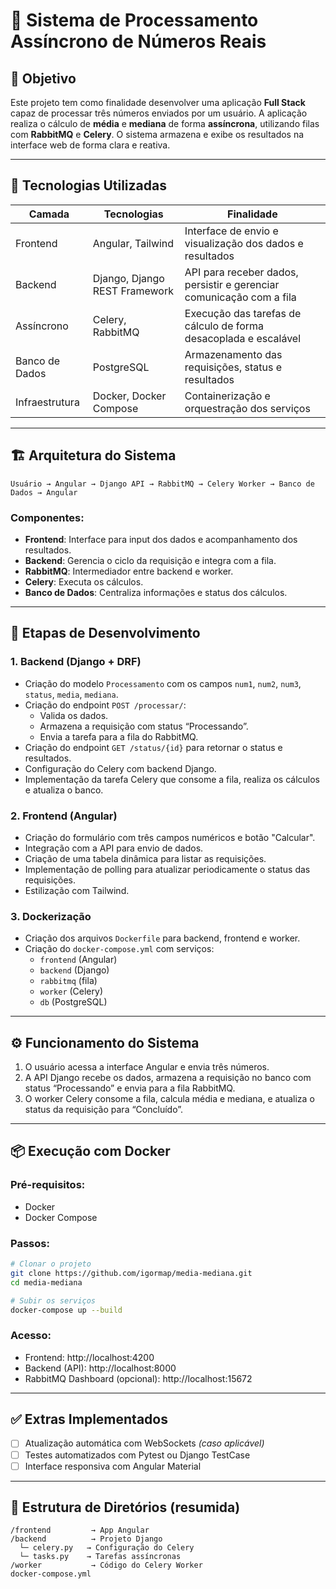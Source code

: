 # 📄 Sistema de Processamento Assíncrono de Números Reais

## 📌 Objetivo

Este projeto tem como finalidade desenvolver uma aplicação **Full Stack** capaz de processar três números enviados por um usuário. A aplicação realiza o cálculo de **média** e **mediana** de forma **assíncrona**, utilizando filas com **RabbitMQ** e **Celery**. O sistema armazena e exibe os resultados na interface web de forma clara e reativa.

---

## 🧰 Tecnologias Utilizadas

| Camada         | Tecnologias                         | Finalidade                                                                 |
|----------------|-------------------------------------|----------------------------------------------------------------------------|
| Frontend       | Angular, Tailwind                   | Interface de envio e visualização dos dados e resultados                   |
| Backend        | Django, Django REST Framework       | API para receber dados, persistir e gerenciar comunicação com a fila       |
| Assíncrono     | Celery, RabbitMQ                    | Execução das tarefas de cálculo de forma desacoplada e escalável           |
| Banco de Dados | PostgreSQL                          | Armazenamento das requisições, status e resultados                         |
| Infraestrutura | Docker, Docker Compose              | Containerização e orquestração dos serviços                                |

---

## 🏗️ Arquitetura do Sistema

```text
Usuário → Angular → Django API → RabbitMQ → Celery Worker → Banco de Dados → Angular
```

### Componentes:
- **Frontend**: Interface para input dos dados e acompanhamento dos resultados.
- **Backend**: Gerencia o ciclo da requisição e integra com a fila.
- **RabbitMQ**: Intermediador entre backend e worker.
- **Celery**: Executa os cálculos.
- **Banco de Dados**: Centraliza informações e status dos cálculos.

---

## 🔨 Etapas de Desenvolvimento

### 1. Backend (Django + DRF)
- Criação do modelo `Processamento` com os campos `num1`, `num2`, `num3`, `status`, `media`, `mediana`.
- Criação do endpoint `POST /processar/`:
  - Valida os dados.
  - Armazena a requisição com status “Processando”.
  - Envia a tarefa para a fila do RabbitMQ.
- Criação do endpoint `GET /status/{id}` para retornar o status e resultados.
- Configuração do Celery com backend Django.
- Implementação da tarefa Celery que consome a fila, realiza os cálculos e atualiza o banco.

### 2. Frontend (Angular)
- Criação do formulário com três campos numéricos e botão "Calcular".
- Integração com a API para envio de dados.
- Criação de uma tabela dinâmica para listar as requisições.
- Implementação de polling para atualizar periodicamente o status das requisições.
- Estilização com Tailwind.

### 3. Dockerização
- Criação dos arquivos `Dockerfile` para backend, frontend e worker.
- Criação do `docker-compose.yml` com serviços:
  - `frontend` (Angular)
  - `backend` (Django)
  - `rabbitmq` (fila)
  - `worker` (Celery)
  - `db` (PostgreSQL)

---

## ⚙️ Funcionamento do Sistema

1. O usuário acessa a interface Angular e envia três números.
2. A API Django recebe os dados, armazena a requisição no banco com status “Processando” e envia para a fila RabbitMQ.
3. O worker Celery consome a fila, calcula média e mediana, e atualiza o status da requisição para “Concluído”.

---

## 📦 Execução com Docker

### Pré-requisitos:
- Docker
- Docker Compose

### Passos:
```bash
# Clonar o projeto
git clone https://github.com/igormap/media-mediana.git
cd media-mediana

# Subir os serviços
docker-compose up --build
```

### Acesso:
- Frontend: http://localhost:4200
- Backend (API): http://localhost:8000
- RabbitMQ Dashboard (opcional): http://localhost:15672

---

## ✅ Extras Implementados

- [ ] Atualização automática com WebSockets *(caso aplicável)*  
- [ ] Testes automatizados com Pytest ou Django TestCase  
- [ ] Interface responsiva com Angular Material

---

## 📁 Estrutura de Diretórios (resumida)

```text
/frontend         → App Angular
/backend          → Projeto Django
  └─ celery.py   → Configuração do Celery
  └─ tasks.py    → Tarefas assíncronas
/worker           → Código do Celery Worker
docker-compose.yml
```

